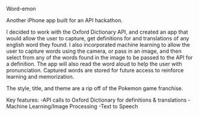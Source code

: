 Word-emon

Another iPhone app built for an API hackathon.

I decided to work with the Oxford Dictionary API, and created an app that would allow the user to capture, get definitions for and translations of any english word they found. I also incorporated machine learning to allow the user to capture words using the camera, or pass in an image, and then select from any of the words found in the image to be passed to the API for a definition. The app will also read the word aloud to help the user with pronunciation. Captured words are stored for future access to reinforce learning and memorization.

The style, title, and theme are a rip off of the Pokemon game franchise.

Key features:
  -API calls to Oxford Dictionary for definitions & translations
  -Machine Learning/Image Processing
  -Text to Speech
